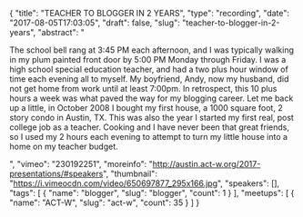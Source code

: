 {
  "title": "TEACHER TO BLOGGER IN 2 YEARS",
  "type": "recording",
  "date": "2017-08-05T17:03:05",
  "draft": false,
  "slug": "teacher-to-blogger-in-2-years",
  "abstract": "<p>The school bell rang at 3:45 PM each afternoon, and I was typically walking in my plum painted front door by 5:00 PM Monday through Friday. I was a high school special education teacher, and had a two plus hour window of time each evening all to myself. My boyfriend, Andy, now my husband, did not get home from work until at least 7:00pm. In retrospect, this 10 plus hours a week was what paved the way for my blogging career. Let me back up a little, in October 2008 I bought my first house, a 1000 square foot, 2 story condo in Austin, TX. This was also the year I started my first real, post college job as a teacher. Cooking and I have never been that great friends, so I used my 2 hours each evening to attempt to turn my little house into a home on my teacher budget.</p>",
  "vimeo": "230192251",
  "moreinfo": "http://austin.act-w.org/2017-presentations/#speakers",
  "thumbnail": "https://i.vimeocdn.com/video/650697877_295x166.jpg",
  "speakers": [],
  "tags": [
    {
      "name": "blogger",
      "slug": "blogger",
      "count": 1
    }
  ],
  "meetups": [
    {
      "name": "ACT-W",
      "slug": "act-w",
      "count": 35
    }
  ]
}
